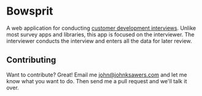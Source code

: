 Bowsprit
=============

A web application for conducting [customer development interviews](http://giffconstable.com/2011/07/12-tips-for-customer-development-interviews-revised/). Unlike most survey apps and libraries, this app is focused
on the interviewer. The interviewer conducts the interview and enters all the data for later review.

Contributing
------------

Want to contribute? Great! Email me john@johnksawers.com and let me know what you want to do. Then send me a pull
request and we'll talk it over.